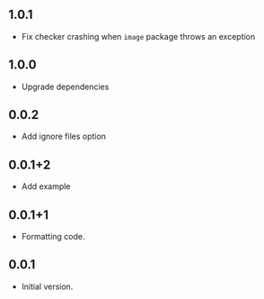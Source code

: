## 1.0.1
- Fix checker crashing when `image` package throws an exception

## 1.0.0
- Upgrade dependencies

## 0.0.2
- Add ignore files option

## 0.0.1+2

- Add example

## 0.0.1+1

- Formatting code.

## 0.0.1

- Initial version.
